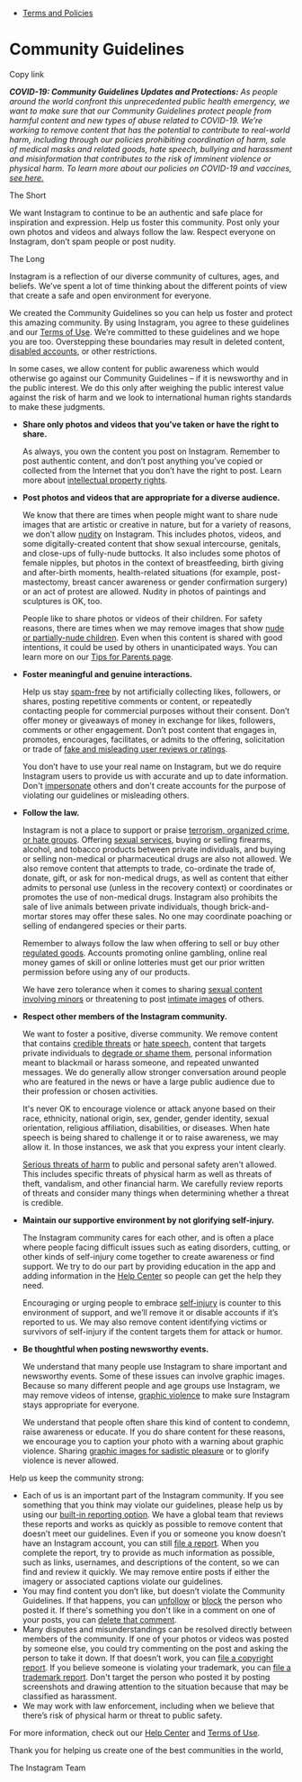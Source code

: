 *   [Terms and Policies](https://help.instagram.com/1417489251945243/?helpref=breadcrumb)

Community Guidelines
====================

Copy link

_**COVID-19: Community Guidelines Updates and Protections:** As people around the world confront this unprecedented public health emergency, we want to make sure that our Community Guidelines protect people from harmful content and new types of abuse related to COVID-19. We’re working to remove content that has the potential to contribute to real-world harm, including through our policies prohibiting coordination of harm, sale of medical masks and related goods, hate speech, bullying and harassment and misinformation that contributes to the risk of imminent violence or physical harm. To learn more about our policies on COVID-19 and vaccines, [see here.](https://help.instagram.com/697825587576762?helpref=faq_content)_

The Short

We want Instagram to continue to be an authentic and safe place for inspiration and expression. Help us foster this community. Post only your own photos and videos and always follow the law. Respect everyone on Instagram, don’t spam people or post nudity.

The Long

Instagram is a reflection of our diverse community of cultures, ages, and beliefs. We’ve spent a lot of time thinking about the different points of view that create a safe and open environment for everyone.

We created the Community Guidelines so you can help us foster and protect this amazing community. By using Instagram, you agree to these guidelines and our [Terms of Use](https://www.instagram.com/legal/terms). We’re committed to these guidelines and we hope you are too. Overstepping these boundaries may result in deleted content, [disabled accounts](https://help.instagram.com/366993040048856?helpref=faq_content), or other restrictions.

In some cases, we allow content for public awareness which would otherwise go against our Community Guidelines – if it is newsworthy and in the public interest. We do this only after weighing the public interest value against the risk of harm and we look to international human rights standards to make these judgments.

*   **Share only photos and videos that you’ve taken or have the right to share.**
    
    As always, you own the content you post on Instagram. Remember to post authentic content, and don’t post anything you’ve copied or collected from the Internet that you don’t have the right to post. Learn more about [intellectual property rights](https://help.instagram.com/126382350847838?helpref=faq_content).
    
*   **Post photos and videos that are appropriate for a diverse audience.**
    
    We know that there are times when people might want to share nude images that are artistic or creative in nature, but for a variety of reasons, we don’t allow [nudity](https://l.instagram.com/?u=https%3A%2F%2Fwww.facebook.com%2Fcommunitystandards%2Fadult_nudity_sexual_activity&e=AT3IUBihzb6hUDhPtmbDlkGy62exHpcvg5vkMvfKcyJ7llMSFipPNF7m5woPZ1XUWlvyHRCBWGyZfHkSah4H4VkbuwaFoPa5ON3qX-Y8aSlnXWERXc2Dhs8inu-M42fT92s6ceQC-IrpRciBGcZm6w) on Instagram. This includes photos, videos, and some digitally-created content that show sexual intercourse, genitals, and close-ups of fully-nude buttocks. It also includes some photos of female nipples, but photos in the context of breastfeeding, birth giving and after-birth moments, health-related situations (for example, post-mastectomy, breast cancer awareness or gender confirmation surgery) or an act of protest are allowed. Nudity in photos of paintings and sculptures is OK, too.
    
    People like to share photos or videos of their children. For safety reasons, there are times when we may remove images that show [nude or partially-nude children](https://l.instagram.com/?u=https%3A%2F%2Fwww.facebook.com%2Fcommunitystandards%2Fchild_nudity_sexual_exploitation&e=AT3IUBihzb6hUDhPtmbDlkGy62exHpcvg5vkMvfKcyJ7llMSFipPNF7m5woPZ1XUWlvyHRCBWGyZfHkSah4H4VkbuwaFoPa5ON3qX-Y8aSlnXWERXc2Dhs8inu-M42fT92s6ceQC-IrpRciBGcZm6w). Even when this content is shared with good intentions, it could be used by others in unanticipated ways. You can learn more on our [Tips for Parents page](https://help.instagram.com/154475974694511/?helpref=faq_content).
    
*   **Foster meaningful and genuine interactions.**
    
    Help us stay [spam-free](https://l.instagram.com/?u=https%3A%2F%2Fwww.facebook.com%2Fcommunitystandards%2Fspam&e=AT3IUBihzb6hUDhPtmbDlkGy62exHpcvg5vkMvfKcyJ7llMSFipPNF7m5woPZ1XUWlvyHRCBWGyZfHkSah4H4VkbuwaFoPa5ON3qX-Y8aSlnXWERXc2Dhs8inu-M42fT92s6ceQC-IrpRciBGcZm6w) by not artificially collecting likes, followers, or shares, posting repetitive comments or content, or repeatedly contacting people for commercial purposes without their consent. Don’t offer money or giveaways of money in exchange for likes, followers, comments or other engagement. Don’t post content that engages in, promotes, encourages, facilitates, or admits to the offering, solicitation or trade of [fake and misleading user reviews or ratings](https://l.instagram.com/?u=https%3A%2F%2Fwww.facebook.com%2Fcommunitystandards%2Ffraud_deception&e=AT3IUBihzb6hUDhPtmbDlkGy62exHpcvg5vkMvfKcyJ7llMSFipPNF7m5woPZ1XUWlvyHRCBWGyZfHkSah4H4VkbuwaFoPa5ON3qX-Y8aSlnXWERXc2Dhs8inu-M42fT92s6ceQC-IrpRciBGcZm6w).
    
    You don’t have to use your real name on Instagram, but we do require Instagram users to provide us with accurate and up to date information. Don't [impersonate](https://l.instagram.com/?u=https%3A%2F%2Fwww.facebook.com%2Fcommunitystandards%2Fmisrepresentation&e=AT3IUBihzb6hUDhPtmbDlkGy62exHpcvg5vkMvfKcyJ7llMSFipPNF7m5woPZ1XUWlvyHRCBWGyZfHkSah4H4VkbuwaFoPa5ON3qX-Y8aSlnXWERXc2Dhs8inu-M42fT92s6ceQC-IrpRciBGcZm6w) others and don't create accounts for the purpose of violating our guidelines or misleading others.
    
*   **Follow the law.**
    
    Instagram is not a place to support or praise [terrorism, organized crime, or hate groups](https://l.instagram.com/?u=https%3A%2F%2Fwww.facebook.com%2Fcommunitystandards%2Fdangerous_individuals_organizations&e=AT3IUBihzb6hUDhPtmbDlkGy62exHpcvg5vkMvfKcyJ7llMSFipPNF7m5woPZ1XUWlvyHRCBWGyZfHkSah4H4VkbuwaFoPa5ON3qX-Y8aSlnXWERXc2Dhs8inu-M42fT92s6ceQC-IrpRciBGcZm6w). Offering [sexual services](https://l.instagram.com/?u=https%3A%2F%2Fwww.facebook.com%2Fcommunitystandards%2Fsexual_solicitation&e=AT3IUBihzb6hUDhPtmbDlkGy62exHpcvg5vkMvfKcyJ7llMSFipPNF7m5woPZ1XUWlvyHRCBWGyZfHkSah4H4VkbuwaFoPa5ON3qX-Y8aSlnXWERXc2Dhs8inu-M42fT92s6ceQC-IrpRciBGcZm6w), buying or selling firearms, alcohol, and tobacco products between private individuals, and buying or selling non-medical or pharmaceutical drugs are also not allowed. We also remove content that attempts to trade, co-ordinate the trade of, donate, gift, or ask for non-medical drugs, as well as content that either admits to personal use (unless in the recovery context) or coordinates or promotes the use of non-medical drugs. Instagram also prohibits the sale of live animals between private individuals, though brick-and-mortar stores may offer these sales. No one may coordinate poaching or selling of endangered species or their parts.
    
    Remember to always follow the law when offering to sell or buy other [regulated goods](https://l.instagram.com/?u=https%3A%2F%2Fwww.facebook.com%2Fcommunitystandards%2Fregulated_goods&e=AT3IUBihzb6hUDhPtmbDlkGy62exHpcvg5vkMvfKcyJ7llMSFipPNF7m5woPZ1XUWlvyHRCBWGyZfHkSah4H4VkbuwaFoPa5ON3qX-Y8aSlnXWERXc2Dhs8inu-M42fT92s6ceQC-IrpRciBGcZm6w). Accounts promoting online gambling, online real money games of skill or online lotteries must get our prior written permission before using any of our products.
    
    We have zero tolerance when it comes to sharing [sexual content involving minors](https://l.instagram.com/?u=https%3A%2F%2Fwww.facebook.com%2Fcommunitystandards%2Fchild_nudity_sexual_exploitation&e=AT3IUBihzb6hUDhPtmbDlkGy62exHpcvg5vkMvfKcyJ7llMSFipPNF7m5woPZ1XUWlvyHRCBWGyZfHkSah4H4VkbuwaFoPa5ON3qX-Y8aSlnXWERXc2Dhs8inu-M42fT92s6ceQC-IrpRciBGcZm6w) or threatening to post [intimate images](https://l.instagram.com/?u=https%3A%2F%2Fwww.facebook.com%2Fcommunitystandards%2Fsexual_exploitation_adults&e=AT3IUBihzb6hUDhPtmbDlkGy62exHpcvg5vkMvfKcyJ7llMSFipPNF7m5woPZ1XUWlvyHRCBWGyZfHkSah4H4VkbuwaFoPa5ON3qX-Y8aSlnXWERXc2Dhs8inu-M42fT92s6ceQC-IrpRciBGcZm6w) of others.
    
*   **Respect other members of the Instagram community.**
    
    We want to foster a positive, diverse community. We remove content that contains [credible threats](https://l.instagram.com/?u=https%3A%2F%2Fwww.facebook.com%2Fcommunitystandards%2Fcredible_violence&e=AT3IUBihzb6hUDhPtmbDlkGy62exHpcvg5vkMvfKcyJ7llMSFipPNF7m5woPZ1XUWlvyHRCBWGyZfHkSah4H4VkbuwaFoPa5ON3qX-Y8aSlnXWERXc2Dhs8inu-M42fT92s6ceQC-IrpRciBGcZm6w) or [hate speech](https://l.instagram.com/?u=https%3A%2F%2Fwww.facebook.com%2Fcommunitystandards%2Fhate_speech&e=AT3IUBihzb6hUDhPtmbDlkGy62exHpcvg5vkMvfKcyJ7llMSFipPNF7m5woPZ1XUWlvyHRCBWGyZfHkSah4H4VkbuwaFoPa5ON3qX-Y8aSlnXWERXc2Dhs8inu-M42fT92s6ceQC-IrpRciBGcZm6w), content that targets private individuals to [degrade or shame them](https://l.instagram.com/?u=https%3A%2F%2Fwww.facebook.com%2Fcommunitystandards%2Fbullying&e=AT3IUBihzb6hUDhPtmbDlkGy62exHpcvg5vkMvfKcyJ7llMSFipPNF7m5woPZ1XUWlvyHRCBWGyZfHkSah4H4VkbuwaFoPa5ON3qX-Y8aSlnXWERXc2Dhs8inu-M42fT92s6ceQC-IrpRciBGcZm6w), personal information meant to blackmail or harass someone, and repeated unwanted messages. We do generally allow stronger conversation around people who are featured in the news or have a large public audience due to their profession or chosen activities.
    
    It's never OK to encourage violence or attack anyone based on their race, ethnicity, national origin, sex, gender, gender identity, sexual orientation, religious affiliation, disabilities, or diseases. When hate speech is being shared to challenge it or to raise awareness, we may allow it. In those instances, we ask that you express your intent clearly.
    
    [Serious threats of harm](https://l.instagram.com/?u=https%3A%2F%2Fwww.facebook.com%2Fcommunitystandards%2Fcredible_violence&e=AT3IUBihzb6hUDhPtmbDlkGy62exHpcvg5vkMvfKcyJ7llMSFipPNF7m5woPZ1XUWlvyHRCBWGyZfHkSah4H4VkbuwaFoPa5ON3qX-Y8aSlnXWERXc2Dhs8inu-M42fT92s6ceQC-IrpRciBGcZm6w) to public and personal safety aren't allowed. This includes specific threats of physical harm as well as threats of theft, vandalism, and other financial harm. We carefully review reports of threats and consider many things when determining whether a threat is credible.
    
*   **Maintain our supportive environment by not glorifying self-injury.**
    
    The Instagram community cares for each other, and is often a place where people facing difficult issues such as eating disorders, cutting, or other kinds of self-injury come together to create awareness or find support. We try to do our part by providing education in the app and adding information in the [Help Center](https://help.instagram.com/) so people can get the help they need.
    
    Encouraging or urging people to embrace [self-injury](https://l.instagram.com/?u=https%3A%2F%2Fwww.facebook.com%2Fcommunitystandards%2Fsuicide_self_injury_violence&e=AT3IUBihzb6hUDhPtmbDlkGy62exHpcvg5vkMvfKcyJ7llMSFipPNF7m5woPZ1XUWlvyHRCBWGyZfHkSah4H4VkbuwaFoPa5ON3qX-Y8aSlnXWERXc2Dhs8inu-M42fT92s6ceQC-IrpRciBGcZm6w) is counter to this environment of support, and we’ll remove it or disable accounts if it’s reported to us. We may also remove content identifying victims or survivors of self-injury if the content targets them for attack or humor.
    
*   **Be thoughtful when posting newsworthy events.**
    
    We understand that many people use Instagram to share important and newsworthy events. Some of these issues can involve graphic images. Because so many different people and age groups use Instagram, we may remove videos of intense, [graphic violence](https://l.instagram.com/?u=https%3A%2F%2Fwww.facebook.com%2Fcommunitystandards%2Fgraphic_violence&e=AT3IUBihzb6hUDhPtmbDlkGy62exHpcvg5vkMvfKcyJ7llMSFipPNF7m5woPZ1XUWlvyHRCBWGyZfHkSah4H4VkbuwaFoPa5ON3qX-Y8aSlnXWERXc2Dhs8inu-M42fT92s6ceQC-IrpRciBGcZm6w) to make sure Instagram stays appropriate for everyone.
    
    We understand that people often share this kind of content to condemn, raise awareness or educate. If you do share content for these reasons, we encourage you to caption your photo with a warning about graphic violence. Sharing [graphic images for sadistic pleasure](https://l.instagram.com/?u=https%3A%2F%2Fwww.facebook.com%2Fcommunitystandards%2Fcruel_insensitive&e=AT3IUBihzb6hUDhPtmbDlkGy62exHpcvg5vkMvfKcyJ7llMSFipPNF7m5woPZ1XUWlvyHRCBWGyZfHkSah4H4VkbuwaFoPa5ON3qX-Y8aSlnXWERXc2Dhs8inu-M42fT92s6ceQC-IrpRciBGcZm6w) or to glorify violence is never allowed.
    

Help us keep the community strong:

*   Each of us is an important part of the Instagram community. If you see something that you think may violate our guidelines, please help us by using our [built-in reporting option](https://help.instagram.com/165828726894770?helpref=faq_content). We have a global team that reviews these reports and works as quickly as possible to remove content that doesn’t meet our guidelines. Even if you or someone you know doesn’t have an Instagram account, you can still [file a report](https://help.instagram.com/contact/383679321740945). When you complete the report, try to provide as much information as possible, such as links, usernames, and descriptions of the content, so we can find and review it quickly. We may remove entire posts if either the imagery or associated captions violate our guidelines.
*   You may find content you don’t like, but doesn’t violate the Community Guidelines. If that happens, you can [unfollow](https://help.instagram.com/286340048138725?helpref=faq_content) or [block](https://help.instagram.com/426700567389543/?helpref=faq_content) the person who posted it. If there's something you don't like in a comment on one of your posts, you can [delete that comment](https://help.instagram.com/289098941190483?helpref=faq_content).
*   Many disputes and misunderstandings can be resolved directly between members of the community. If one of your photos or videos was posted by someone else, you could try commenting on the post and asking the person to take it down. If that doesn’t work, you can [file a copyright report](https://help.instagram.com/126382350847838?helpref=faq_content). If you believe someone is violating your trademark, you can [file a trademark report](https://help.instagram.com/222826637847963?helpref=faq_content). Don't target the person who posted it by posting screenshots and drawing attention to the situation because that may be classified as harassment.
*   We may work with law enforcement, including when we believe that there’s risk of physical harm or threat to public safety.

For more information, check out our [Help Center](https://help.instagram.com/) and [Terms of Use](https://l.instagram.com/?u=http%3A%2F%2Finstagram.com%2Flegal%2Fterms%2F%23&e=AT3IUBihzb6hUDhPtmbDlkGy62exHpcvg5vkMvfKcyJ7llMSFipPNF7m5woPZ1XUWlvyHRCBWGyZfHkSah4H4VkbuwaFoPa5ON3qX-Y8aSlnXWERXc2Dhs8inu-M42fT92s6ceQC-IrpRciBGcZm6w).

Thank you for helping us create one of the best communities in the world,

The Instagram Team